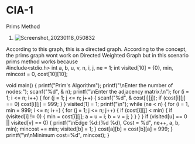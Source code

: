 # CIA-1

Prims Method 

1. ![Screenshot_20230118_050832](https://user-images.githubusercontent.com/55921648/213089701-e23ea087-32ea-430b-bcc5-3e57478ec984.png)



 According to this graph, this is a directed graph.
   According to the concept, the prims graph wont work on Directed Weighted Graph but in this scenario prims method works because  
#include<stdio.h>
int a, b, u, v, n, i, j, ne = 1;
int visited[10] = {0}, min, mincost = 0, cost[10][10];

void main() {
  printf("Prim's Algorithm");
  printf("\nEnter the number of nodes:");
  scanf("%d", & n);
  printf("\nEnter the adjacency matrix:\n");
  for (i = 1; i <= n; i++) {
    for (j = 1; j <= n; j++) {
      scanf("%d", & cost[i][j]);
      if (cost[i][j] == 0)
        cost[i][j] = 999;
    }
  }
  visited[1] = 1;
  printf("\n");
  while (ne < n) {
    for (i = 1, min = 999; i <= n; i++) {
      for (j = 1; j <= n; j++) {
        if (cost[i][j] < min) {
          if (visited[i] != 0) {
            min = cost[i][j];
            a = u = i;
            b = v = j;
          }
        }
      }
    }
    if (visited[u] == 0 || visited[v] == 0) {
      printf("\nEdge %d:(%d %d), Cost = %d", ne++, a, b, min);
      mincost += min;
      visited[b] = 1;
    }
    cost[a][b] = cost[b][a] = 999;
  }
  printf("\n\nMinimum cost=%d", mincost);
}
